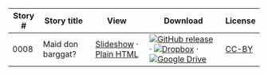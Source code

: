 Story # | Story title | View | Download | License
-------- | -----------  |:-------:| ---------------- | -------
0008 | Maid don barggat? | <a href="https://global-asp.github.io/stories/se/0008_maid-don-barggat_slides.html" target="_blank">Slideshow</a> · [Plain HTML](https://global-asp.github.io/stories/se/0008_maid-don-barggat.html) | [![GitHub release](https://cloud.githubusercontent.com/assets/9295750/9483128/0e089e5e-4b51-11e5-98ca-6da5cef156a7.png "GitHub release")]() · [![Dropbox](https://cloud.githubusercontent.com/assets/9295750/10150606/3f5ae2dc-65f5-11e5-8f63-841c51cc1cde.png "Dropbox")]() · [![Google Drive](https://cloud.githubusercontent.com/assets/9295750/9473522/1d6fdde4-4b10-11e5-98f5-aa6c6b04a08e.png "Google Drive")]() | [CC-BY](https://creativecommons.org/licenses/by/3.0/)
